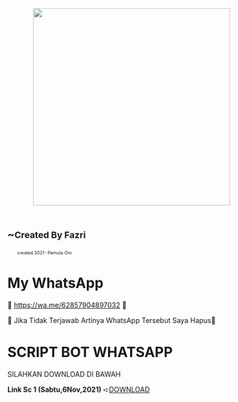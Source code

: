 


<div class="separator" style="clear: both; text-align: center;"><a href="https://blogger.googleusercontent.com/img/a/AVvXsEg8nsQDCR4Awu9cme6aRGHsowFsx29Ist5rJTYdCoJaX1oy5xkGn_8DOjGvuSD51TRlKgtP_ed9AvnIReKE_rg00gtyH08UZLFTrLu4ILouZ_qKV4R6LJOV9qlxIpu68041_TvPdWSaWTFaxn7MmE-UZdr7C-Gww08OmA_na0x7Shae1Xx777YT0SP0=s680" imageanchor="1" style="margin-left: 1em; margin-right: 1em;"><img border="0" data-original-height="680" data-original-width="680" height="400" src="https://blogger.googleusercontent.com/img/a/AVvXsEg8nsQDCR4Awu9cme6aRGHsowFsx29Ist5rJTYdCoJaX1oy5xkGn_8DOjGvuSD51TRlKgtP_ed9AvnIReKE_rg00gtyH08UZLFTrLu4ILouZ_qKV4R6LJOV9qlxIpu68041_TvPdWSaWTFaxn7MmE-UZdr7C-Gww08OmA_na0x7Shae1Xx777YT0SP0=w400-h400" width="400" /></a></div><br />

<h2 style="text-align: left;">~<span style="font-size: large;">Created By Fazri</span></h2><p style="text-align: left;"><span style="font-size: x-small;">&nbsp; &nbsp; &nbsp; &nbsp;</span><span style="font-size: xx-small;">created 2021- Pemula Om</span></p>


# My WhatsApp

🔰 https://wa.me/62857904897032 🔰 <p>
🔰 Jika Tidak Terjawab Artinya WhatsApp Tersebut Saya Hapus🔰

<p>
</span>
    
# SCRIPT BOT WHATSAPP

  
  SILAHKAN DOWNLOAD DI BAWAH 
  
**Link Sc 1 (Sabtu,6Nov,2021)**
➪<a href="https://wa.me/62857904897032" target="_blank">DOWNLOAD</a>

